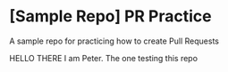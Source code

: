 # [Sample Repo] PR Practice

A sample repo for practicing how to create Pull Requests

HELLO THERE
I am Peter. The one testing this repo
